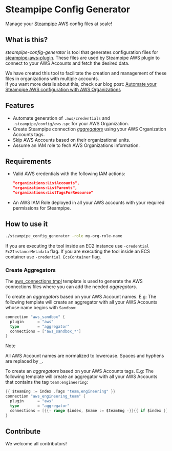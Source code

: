 # Steampipe Config Generator

Manage your [Steampipe](https://steampipe.io/) AWS config files at scale!


## What is this?

*steampipe-config-generator* is tool that generates configuration files for [steampipe-aws-plugin](https://hub.steampipe.io/plugins/turbot/aws). These files are used by Steampipe AWS plugin to connect to your AWS Accounts and fetch the desired data.

We have created this tool to facilitate the creation and management of these files in organizations with multiple accounts.  
If you want more details about this, check our blog post: [Automate your Steampipe AWS configuration with AWS Organizations](https://unicrons.cloud/en/2024/10/18/automate-your-steampipe-aws-configuration-with-aws-organizations/)


## Features

- Automate generation of `.aws/credentials` and `.steampipe/config/aws.spc` for your AWS Organization.
- Create Steampipe connection *[aggregators](https://steampipe.io/docs/managing/connections#using-aggregators)* using your AWS Organization Accounts tags.
- Skip AWS Accounts based on their organizational units.
- Assume an IAM role to fech AWS Organizations information.


## Requirements

- Valid AWS credentials with the following IAM actions:
  ```json
  "organizations:ListAccounts",
  "organizations:ListParents",
  "organizations:ListTagsForResource"
  ```
- An AWS IAM Role deployed in all your AWS accounts with your required permissions for Steampipe.


## How to use it

```bash
./steampipe_config_generator -role my-org-role-name
```

If you are executing the tool inside an EC2 instance use `-credential Ec2InstanceMetadata` flag.
If you are executing the tool inside an ECS container use `-credential EcsContainer` flag.


### Create Aggregators

The [aws_connections.tmpl](/code/templates/aws_connections.tmpl) template is used to generate the AWS connections files where you can add the needed *aggregators*.

To create an *aggregators* based on your AWS Account names. E.g: The following template will create an aggregator with all your AWS Accounts whose name begins with `Sandbox`:
```go
connection "aws_sandbox" {
  plugin      = "aws"
  type        = "aggregator"
  connections = ["aws_sandbox_*"]
}
```

> [!NOTE]
> All AWS Account names are normalized to lowercase. Spaces and hyphens are replaced by `_`.

To create an *aggregators* based on your AWS Accounts tags.
E.g: The following template will create an aggregator with all your AWS Accounts that contains the tag `team:engineering`:
```go
{{ $teamEng := index .Tags "team,engineering" }}
connection "aws_engineering_team" {
  plugin      = "aws"
  type        = "aggregator"
  connections = [{{- range $index, $name := $teamEng -}}{{ if $index }}, {{ end }}"aws_{{ $name }}"{{- end }}]
}
```


## Contribute

We welcome all contributors!
